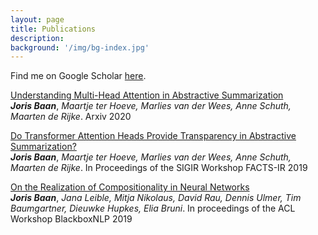 ```yaml
---
layout: page
title: Publications
description:
background: '/img/bg-index.jpg'
---
```

Find me on Google Scholar [here](https://scholar.google.com/citations?user=wYjlvvwAAAAJ&hl=nl&oi=ao).


[Understanding Multi-Head Attention in Abstractive Summarization](https://arxiv.org/pdf/1911.03898.pdf)  
***Joris Baan***, *Maartje ter Hoeve, Marlies van der Wees, Anne Schuth, Maarten de Rijke*. Arxiv 2020

[Do Transformer Attention Heads Provide Transparency in Abstractive Summarization?](https://arxiv.org/pdf/1907.00570.pdf)  
***Joris Baan***, *Maartje ter Hoeve, Marlies van der Wees, Anne Schuth, Maarten de Rijke*. In Proceedings of the SIGIR Workshop FACTS-IR 2019

[On the Realization of Compositionality in Neural Networks](https://arxiv.org/pdf/1906.01634.pdf)  
***Joris Baan***, *Jana Leible, Mitja Nikolaus, David Rau, Dennis Ulmer, Tim Baumgartner, Dieuwke Hupkes, Elia Bruni*. In proceedings of the ACL Workshop BlackboxNLP 2019
